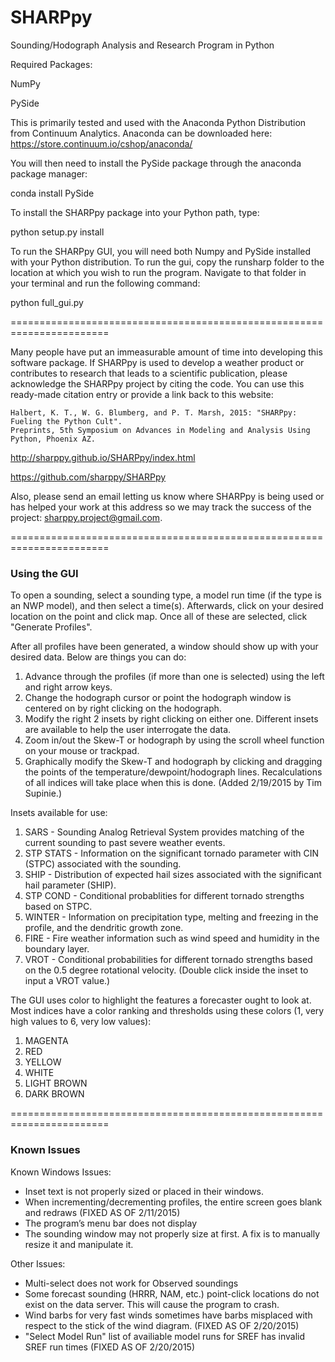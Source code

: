 SHARPpy
=======
Sounding/Hodograph Analysis and Research Program in Python

Required Packages:

NumPy

PySide

This is primarily tested and used with the Anaconda Python Distribution
from Continuum Analytics. Anaconda can be downloaded here:
https://store.continuum.io/cshop/anaconda/

You will then need to install the PySide package through the anaconda package manager:

conda install PySide

To install the SHARPpy package into your Python path, type:

python setup.py install

To run the SHARPpy GUI, you will need both Numpy and PySide installed
with your Python distribution.  To run the gui, copy the runsharp folder
to the location at which you wish to run the program. Navigate to that
folder in your terminal and run the following command:

python full_gui.py

=======================================================================

Many people have put an immeasurable amount of time into developing this software package. 
If SHARPpy is used to develop a weather product or contributes to research that leads to a 
scientific publication, please acknowledge the SHARPpy project by citing the code. You can use 
this ready-made citation entry or provide a link back to this website:


    Halbert, K. T., W. G. Blumberg, and P. T. Marsh, 2015: "SHARPpy: Fueling the Python Cult". 
    Preprints, 5th Symposium on Advances in Modeling and Analysis Using Python, Phoenix AZ.



http://sharppy.github.io/SHARPpy/index.html

https://github.com/sharppy/SHARPpy

Also, please send an email letting us know where SHARPpy is being used or 
has helped your work at this address so we may track the success of the project: sharppy.project@gmail.com.

=======================================================================

### Using the GUI

To open a sounding, select a sounding type, a model run time (if the type is an NWP model), and then select a time(s).
Afterwards, click on your desired location on the point and click map.  Once all of these are selected, click "Generate Profiles".

After all profiles have been generated, a window should show up with your desired data.  Below are things you can do:

1. Advance through the profiles (if more than one is selected) using the left and right arrow keys.
2. Change the hodograph cursor or point the hodograph window is centered on by right clicking on the hodograph.
3. Modify the right 2 insets by right clicking on either one.  Different insets are available to help the user interrogate the data.
4. Zoom in/out the Skew-T or hodograph by using the scroll wheel function on your mouse or trackpad.
5. Graphically modify the Skew-T and hodograph by clicking and dragging the points of the temperature/dewpoint/hodograph lines.  Recalculations of all indices will take place when this is done.  (Added 2/19/2015 by Tim Supinie.)

Insets available for use:

1. SARS - Sounding Analog Retrieval System provides matching of the current sounding to past severe weather events.
2. STP STATS - Information on the significant tornado parameter with CIN (STPC) associated with the sounding.
3. SHIP - Distribution of expected hail sizes associated with the significant hail parameter (SHIP).
4. STP COND - Conditional probablities for different tornado strengths based on STPC.
5. WINTER - Information on precipitation type, melting and freezing in the profile, and the dendritic growth zone.
6. FIRE - Fire weather information such as wind speed and humidity in the boundary layer.
7. VROT - Conditional probabilities for different tornado strengths based on the 0.5 degree rotational velocity. (Double click inside the inset to input a VROT value.)

The GUI uses color to highlight the features a forecaster ought to look at.  Most indices have a color ranking and thresholds using these colors (1, very high values to 6, very low values):

1. MAGENTA
2. RED
3. YELLOW
4. WHITE
5. LIGHT BROWN
6. DARK BROWN

=======================================================================

### Known Issues

Known Windows Issues:
- Inset text is not properly sized or placed in their windows.
- When incrementing/decrementing profiles, the entire screen goes blank and redraws (FIXED AS OF 2/11/2015)
- The program’s menu bar does not display
- The sounding window may not properly size at first. A fix is to manually resize it and manipulate it.

Other Issues:
- Multi-select does not work for Observed soundings
- Some forecast sounding (HRRR, NAM, etc.) point-click locations do not exist on the data server. This will cause the program to crash.
- Wind barbs for very fast winds sometimes have barbs misplaced with respect to the stick of the wind diagram.  (FIXED AS OF 2/20/2015)
- "Select Model Run" list of availiable model runs for SREF has invalid SREF run times (FIXED AS OF 2/20/2015)
